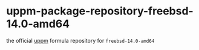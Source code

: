 # uppm-package-repository-freebsd-14.0-amd64

the official [uppm](https://github.com/leleliu008/uppm) formula repository for `freebsd-14.0-amd64`
